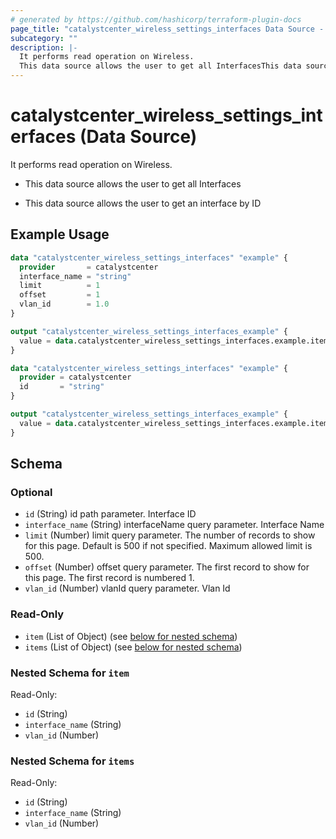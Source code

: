 ```yaml
---
# generated by https://github.com/hashicorp/terraform-plugin-docs
page_title: "catalystcenter_wireless_settings_interfaces Data Source - terraform-provider-catalystcenter"
subcategory: ""
description: |-
  It performs read operation on Wireless.
  This data source allows the user to get all InterfacesThis data source allows the user to get an interface by ID
---
```


# catalystcenter_wireless_settings_interfaces (Data Source)

It performs read operation on Wireless.

- This data source allows the user to get all Interfaces

- This data source allows the user to get an interface by ID

## Example Usage

```terraform
data "catalystcenter_wireless_settings_interfaces" "example" {
  provider       = catalystcenter
  interface_name = "string"
  limit          = 1
  offset         = 1
  vlan_id        = 1.0
}

output "catalystcenter_wireless_settings_interfaces_example" {
  value = data.catalystcenter_wireless_settings_interfaces.example.items
}

data "catalystcenter_wireless_settings_interfaces" "example" {
  provider = catalystcenter
  id       = "string"
}

output "catalystcenter_wireless_settings_interfaces_example" {
  value = data.catalystcenter_wireless_settings_interfaces.example.item
}
```

<!-- schema generated by tfplugindocs -->
## Schema

### Optional

- `id` (String) id path parameter. Interface ID
- `interface_name` (String) interfaceName query parameter. Interface Name
- `limit` (Number) limit query parameter. The number of records to show for this page. Default is 500 if not specified. Maximum allowed limit is 500.
- `offset` (Number) offset query parameter. The first record to show for this page. The first record is numbered 1.
- `vlan_id` (Number) vlanId query parameter. Vlan Id

### Read-Only

- `item` (List of Object) (see [below for nested schema](#nestedatt--item))
- `items` (List of Object) (see [below for nested schema](#nestedatt--items))

<a id="nestedatt--item"></a>
### Nested Schema for `item`

Read-Only:

- `id` (String)
- `interface_name` (String)
- `vlan_id` (Number)


<a id="nestedatt--items"></a>
### Nested Schema for `items`

Read-Only:

- `id` (String)
- `interface_name` (String)
- `vlan_id` (Number)
